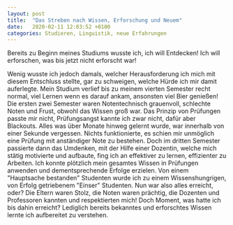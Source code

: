 ```yaml
---
layout: post
title:  "Das Streben nach Wissen, Erforschung und Neuem"
date:   2020-02-11 12:03:52 +0100
categories: Studieren, Linguistik, neue Erfahrungen
---
```

Bereits zu Beginn meines Studiums wusste ich, ich will Entdecken! Ich will erforschen, was bis jetzt nicht erforscht war!

Wenig wusste ich jedoch damals, welcher Herausforderung ich mich mit diesem Entschluss stellte, gar zu schweigen, welche Hürde ich mir damit auferlegte. 
Mein Studium verlief bis zu meinem vierten Semester recht normal, viel Lernen wenn es darauf ankam, ansonsten viel Bier genießen! 
Die ersten zwei Semester waren Notentechnisch grauenvoll, schlechte Noten und Frust, obwohl das Wissen groß war. 
Das Prinzip von Prüfungen passte mir nicht, Prüfungsangst kannte ich zwar nicht, dafür aber Blackouts. 
Alles was über Monate hinweg gelernt wurde, war innerhalb von einer Sekunde vergessen. Nichts funktionierte, es schien mir unmöglich eine Prüfung mit anständiger Note zu bestehen. 
Doch im dritten Semester passierte dann das Umdenken, mit der Hilfe einer Dozentin, welche mich stätig motivierte und aufbaute, fing ich an effektiver zu lernen, effizienter zu Arbeiten. Ich konnte plötzlich mein gesamtes Wissen in Prüfungen anwenden und dementsprechende Erfolge erzielen. Von einem "Hauptsache bestanden" Studenten wurde ich zu einem Wissenshungrigen, von Erfolg getriebenem "Einser" Studenten. 
Nun war also alles erreicht, oder? 
Die Eltern waren Stolz, die Noten waren prächtig, die Dozenten und Professoren kannten und respektierten mich! 
Doch Moment, was hatte ich bis dahin erreicht? Lediglich bereits bekanntes und erforschtes Wissen lernte ich aufbereitet zu verstehen.
 
